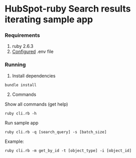 # HubSpot-ruby Search results iterating sample app

### Requirements

1. ruby 2.6.3
2. [Configured](https://github.com/HubSpot/sample-apps-manage-search-results-iterating/blob/main/README.md#how-to-run-locally) .env file

### Running

1. Install dependencies

```
bundle install
```

2. Commands

Show all commands (get help)

```
ruby cli.rb -h
```

Run sample app

```
ruby cli.rb -q [search_query] -s [batch_size]
```

Example:

```
ruby cli.rb -m get_by_id -t [object_type] -i [object_id]
```

